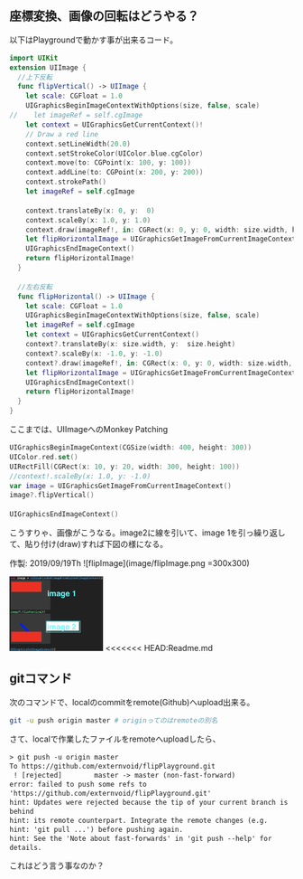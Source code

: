 ## 座標変換、画像の回転はどうやる？

以下はPlaygroundで動かす事が出来るコード。

```swift
import UIKit
extension UIImage {
  //上下反転
  func flipVertical() -> UIImage {
    let scale: CGFloat = 1.0
    UIGraphicsBeginImageContextWithOptions(size, false, scale)
//    let imageRef = self.cgImage
    let context = UIGraphicsGetCurrentContext()!
    // Draw a red line
    context.setLineWidth(20.0)
    context.setStrokeColor(UIColor.blue.cgColor)
    context.move(to: CGPoint(x: 100, y: 100))
    context.addLine(to: CGPoint(x: 200, y: 200))
    context.strokePath()
    let imageRef = self.cgImage
    
    context.translateBy(x: 0, y:  0)
    context.scaleBy(x: 1.0, y: 1.0)
    context.draw(imageRef!, in: CGRect(x: 0, y: 0, width: size.width, height: size.height))
    let flipHorizontalImage = UIGraphicsGetImageFromCurrentImageContext()
    UIGraphicsEndImageContext()
    return flipHorizontalImage!
  }
  
  //左右反転
  func flipHorizontal() -> UIImage {
    let scale: CGFloat = 1.0
    UIGraphicsBeginImageContextWithOptions(size, false, scale)
    let imageRef = self.cgImage
    let context = UIGraphicsGetCurrentContext()
    context?.translateBy(x: size.width, y:  size.height)
    context?.scaleBy(x: -1.0, y: -1.0)
    context?.draw(imageRef!, in: CGRect(x: 0, y: 0, width: size.width, height: size.height))
    let flipHorizontalImage = UIGraphicsGetImageFromCurrentImageContext()
    UIGraphicsEndImageContext()
    return flipHorizontalImage!
  }
}
```
ここまでは、UIImageへのMonkey Patching
```swift
UIGraphicsBeginImageContext(CGSize(width: 400, height: 300))
UIColor.red.set()
UIRectFill(CGRect(x: 10, y: 20, width: 300, height: 100))
//context!.scaleBy(x: 1.0, y: -1.0)
var image = UIGraphicsGetImageFromCurrentImageContext()
image?.flipVertical()

UIGraphicsEndImageContext()

```

こうすりゃ、画像がこうなる。image2に線を引いて、image 1を引っ繰り返して、貼り付け(draw)すれば下図の様になる。

作製: 2019/09/19Th
![flipImage](image/flipImage.png =300x300)

<img src="image/flipImage.png" alt="flipImage" width="33%" height="33%" />
<<<<<<< HEAD:Readme.md

## gitコマンド

次のコマンドで、localのcommitをremote(Github)へupload出来る。

```bash
git -u push origin master # originってのはremoteの別名
```

さて、localで作業したファイルをremoteへuploadしたら、

```
> git push -u origin master
To https://github.com/externvoid/flipPlayground.git
 ! [rejected]        master -> master (non-fast-forward)
error: failed to push some refs to 'https://github.com/externvoid/flipPlayground.git'
hint: Updates were rejected because the tip of your current branch is behind
hint: its remote counterpart. Integrate the remote changes (e.g.
hint: 'git pull ...') before pushing again.
hint: See the 'Note about fast-forwards' in 'git push --help' for details.
```

これはどう言う事なのか？
